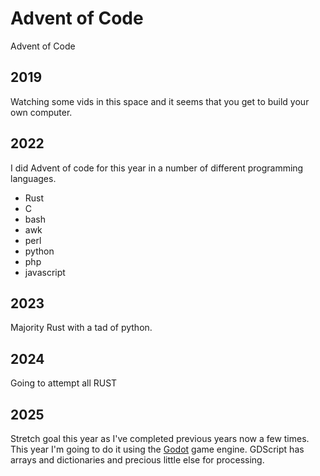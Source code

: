 # Advent of Code
Advent of Code


## 2019
Watching some vids in this space and it 
seems that you get to build your own computer.

## 2022
I did Advent of code for this year in a number of different programming languages.
- Rust
- C
- bash
- awk
- perl
- python
- php
- javascript

## 2023
Majority Rust with a tad of python.  

## 2024
Going to attempt all RUST

## 2025
Stretch goal this year as I've completed previous years now a few times.
This year I'm going to do it using the [Godot](https://godotengine.org) game engine.   GDScript has arrays and dictionaries and precious little else for processing.
